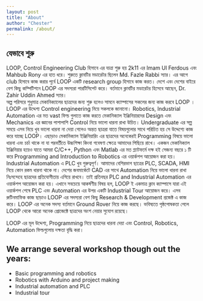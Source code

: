 ```yaml
---
layout: post
title: "About"
author: "Chester"
permalink: /about/
---
```


## যেভাবে শুরু
LOOP, Control Engineering Club হিসাবে এর যাত্রা শুরু হয় 2k11 এর Imam Ul Ferdous এবং Mahbub Rony এর হাত ধরে। শুরুতে ক্লাবটির মডারেটর ছিলেন Md. Fazle Rabbi স্যার। এর আগে club হিসাবে কাজ করার পূর্বে LOOP একটি research group হিসাবে কাজ করত। দেশে এবং দেশের বাইরে বেশ কিছু কম্পিটিশনে LOOP এর সদস্যরা পারটিসিপেট করে। বর্তমানে ক্লাবটির মডারেটর হিসেবে আছেন, Dr. Zahir Uddin Ahmed স্যার।  
অল্প পরিসরে শুধুমাত্র মেকানিক্যালের ছাত্রদের জন্য শুরু হলেও সামনে ক্যাম্পাসের সকলের জন্য কাজ করবে LOOP । LOOP এর উদ্দেশ্য Control engineering নিয়ে সকলকে জানানো। Robotics, Industrial Automation এর মত vast ফিল্ড গুলাতে কাজ করতে মেকানিক্যাল ইঞ্জিনিয়ারদের Design এবং Mechanics এর জ্ঞানের পাশাপাশি Control নিয়ে ভালো ধারনা রাখা উচিত। Undergraduate এর সল্প সময়ে এসব নিয়ে খুব ভালো ধারনা না দেয়া গেলেও অন্তত ছাত্ররা যাতে বিষয়গুলোর সাথে পরিচিত হয় সে উদ্দেশ্যে কাজ করে যাচ্ছে LOOP।
এছাড়াও মেকানিক্যাল ইঞ্জিনিয়ারিং এর ছাত্রদের অনেকেরই Programming বিষয়ে ভালো ধারনা এবং চর্চা থাকে না যা পরবর্তীতে উচ্চশিক্ষা কিংবা গবেষণা ক্ষেত্রে আমাদের পিছিয়ে রাখে। একজন মেকানিক্যাল ইঞ্জিনিয়ার হয়েও যাতে আমরা C/C++, Python এবং Matlab এর মত প্ল্যাটফর্মে দক্ষ হই সেজন্য বছরে ১ টি করে Programming and Introduction to Robotics এর ওয়ার্কশপ আয়োজন করা হয়।
Industrial Automation এ PLC খুব গুরুত্বপূর্ণ। আমাদের বেশিরভাগ ছাত্রের PLC, SCADA, HMI নিয়ে কোন রকম ধারনা থাকে না। দেশের জবমার্কেটে CAD এর সাথে Automation নিয়ে ভালো ধারনা রাখা নিঃসন্দেহে ছাত্রদের প্রতিযোগীতায় এগিয়ে রাখবে। তাই প্রতিবছর PLC and Industrial Automation এর ওয়ার্কশপ আয়োজন করা হয়। এখানে সবচেয়ে আকর্ষণীয় বিষয় হল, LOOP ই একমাত্র ক্লাব ক্যাম্পাসে যারা এই ওয়ার্কশপ শেষে PLC এবং Automation এর উপর একটি Industrial Tour আয়োজন করে। 
 এসব রুটিনমাফিক কাজ ছাড়াও LOOP এর সদস্যরা বেশ কিছু Research & Development প্রজেক্ট এ কাজ করে। LOOP এর অনেক সদস্য বর্তমানে Ground Rover নিয়ে কাজ করছে। ভবিষ্যতে পৃষ্ঠপোষকতা পেলে LOOP থেকে আরো অনেক প্রোজেক্টে ছাত্রদের অংশ নেয়ার সুযোগ রয়েছে।

LOOP এর মূল উদ্দেশ্য, Programming নিয়ে ছাত্রদের ধারনা দেয়া এবং Control, Robotics, Automation ফিল্ডগুলোয় দক্ষতা বৃদ্ধি করা।

## We arrange several workshop though out the years:
- Basic programming and robotics
- Robotics with Arduino and project making
- Industrial automation and PLC
- Industrial tour

